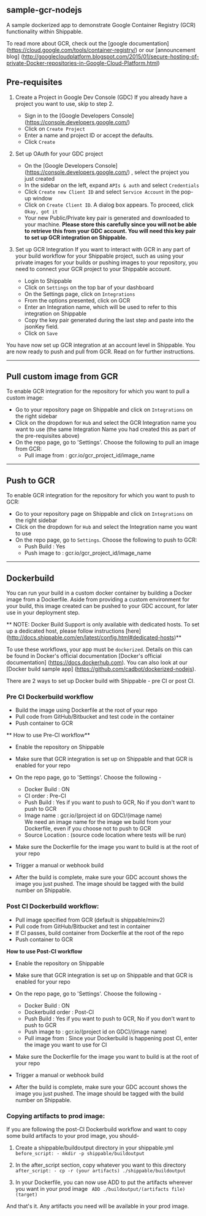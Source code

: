 
## sample-gcr-nodejs

A sample dockerized app to demonstrate Google Container Registry (GCR) functionality within Shippable.

To read more about GCR, check out the [google documentation] (https://cloud.google.com/tools/container-registry/) or our [announcement blog] (http://googlecloudplatform.blogspot.com/2015/01/secure-hosting-of-private-Docker-repositories-in-Google-Cloud-Platform.html)


## Pre-requisites 

1. Create a Project in Google Dev Console (GDC)
       If you already have a project you want to use, skip to step 2.
     * Sign in to the [Google Developers Console] (https://console.developers.google.com/)
     * Click on `Create Project`
     * Enter a name and project ID or accept the defaults.
     * Click `Create`

1. Set up OAuth for your GDC project
     * On the [Google Developers Console] (https://console.developers.google.com/) , select the project you just created
     * In the sidebar on the left, expand `APIs & auth` and select `Credentials`
     * Click `Create new Client ID` and select `Service Account` in the pop-up window
     * Click on `Create Client ID`. A dialog box appears. To proceed, click `Okay, got it`
     * Your new Public/Private key pair is generated and downloaded to your machine. **Please store this carefully since you will not be able to retrieve this from your GDC account. You will need this key pair to set up GCR integration on Shippable.**

1. Set up GCR Integration 
If you want to interact with GCR in any part of your build workflow for your Shippable project, such as using your private images for your builds or pushing images to your repository, you need to connect your GCR project to your Shippable account. 

    * Login to Shippable
    * Click on `Settings` on the top bar of your dashboard
    * On the Settings page, click on `Integrations`
    * From the options presented, click on GCR
    * Enter an Integration name, which will be used to refer to this integration on Shippable
    * Copy the key pair generated during the last step and paste into the jsonKey field.
    * Click on `Save`

You have now set up GCR integration at an account level in Shippable. You are now ready to push and pull from GCR. Read on for further instructions. 

-------
## Pull custom image from GCR
To enable GCR integration for the repository for which you want to pull a custom image:

* Go to your repository page on Shippable and click on `Integrations` on the right sidebar
* Click on the dropdown for `Hub` and select the GCR Integration name you want to use (the same Integration Name you had created this as part of the pre-requisites above)
* On the repo page, go to 'Settings'. Choose the following to pull an image from GCR:
     * Pull image from : gcr.io/gcr_project_id/image_name

-------

## Push to GCR
To enable GCR integration for the repository for which you want to push to GCR:

* Go to your repository page on Shippable and click on `Integrations` on the right sidebar
* Click on the dropdown for `Hub` and select the Integration name you want to use
* On the repo page, go to `Settings`. Choose the following to push to GCR:
    * Push Build : Yes
    * Push image to : gcr.io/gcr_project_id/image_name

-------

## Dockerbuild
You can run your build in a custom docker container by building a Docker image from a Dockerfile. Aside from providing a custom environment for your build, this image created can be pushed to your GDC account, for later use in your deployment step.

** NOTE: Docker Build Support is only available with dedicated hosts. To set up a dedicated host, please follow instructions [here] (http://docs.shippable.com/en/latest/config.html#dedicated-hosts)**

To use these workflows, your app must be `dockerized`. Details on this can be found in Docker's official documentation [Docker's official documentation] (https://docs.dockerhub.com). You can also look at our [Docker build sample app] (https://github.com/cadbot/dockerized-nodejs).

There are 2 ways to set up Docker build with Shippable - pre CI or post CI. 

### Pre CI Dockerbuild workflow

* Build the image using Dockerfile at the root of your repo
* Pull code from GitHub/Bitbucket and test code in the container
* Push container to GCR

** How to use Pre-CI workflow**
* Enable the repository on Shippable
* Make sure that GCR integration is set up on Shippable and that GCR is enabled for your repo
* On the repo page, go to 'Settings'. Choose the following -
    * Docker Build : ON
    * CI order : Pre-CI
    * Push Build : Yes if you want to push to GCR, No if you don't want to push to GCR 
    * Image name : gcr.io/(project id on GDC)/(image name)  
        We need an image name for the image we build from your Dockerfile, even if you choose not to push to GCR
    * Source Location : (source code location where tests will be run)
  
* Make sure the Dockerfile for the image you want to build is at the root of your repo
* Trigger a manual or webhook build
* After the build is complete, make sure your GDC account shows the image you just pushed. The image should be tagged with the build number on Shippable.

### Post CI Dockerbuild workflow: 

* Pull image specified from GCR (default is shippable/minv2)
* Pull code from GitHub/Bitbucket and test in container
* If CI passes, build container from Dockerfile at the root of the repo
* Push container to GCR

**How to use Post-CI workflow**
* Enable the repository on Shippable
* Make sure that GCR integration is set up on Shippable and that GCR is enabled for your repo
* On the repo page, go to 'Settings'. Choose the following -

   * Docker Build : ON
   * Dockerbuild order : Post-CI
   * Push Build : Yes if you want to push to GCR, No if you don't want to push to GCR 
   * Push image to : gcr.io/(project id on GDC)/(image name)  
   * Pull image from : Since your Dockerbuild is happening post CI, enter the image you want to use for CI

* Make sure the Dockerfile for the image you want to build is at the root of your repo
* Trigger a manual or webhook build
* After the build is complete, make sure your GDC account shows the image you just pushed. The image should be tagged with the build number on Shippable.

### Copying artifacts to prod image:

If you are following the post-CI Dockerbuild workflow and  want to copy some build artifacts to your prod image, you should-

1. Create a shippable/buildoutput directory in your shippable.yml
      ` before_script:
         - mkdir -p shippable/buildoutput`

1. In the after_script section, copy whatever you want to this directory
      `after_script:
         - cp -r (your artifacts) ./shippable/buildoutput`

1. In your Dockerfile, you can now use ADD to put the artifacts wherever you want in your prod image
    ` ADD ./buildoutput/(artifacts file) (target)`

And that's it. Any artifacts you need will be available in your prod image.


